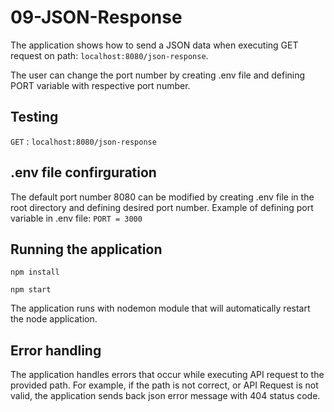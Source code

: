 # 09-JSON-Response

The application shows how to send a JSON data when executing GET request on path: `localhost:8080/json-response`.

The user can change the port number by creating .env file and defining PORT variable with respective port number.

## Testing 

`GET` : `localhost:8080/json-response`

## .env file confirguration

The default port number 8080 can be modified by creating .env file in the root directory and defining desired port number. 
Example of defining port variable in .env file:
`PORT = 3000`

## Running the application

`npm install`

`npm start`

The application runs with nodemon module that will automatically restart the node application.

## Error handling

The application handles errors that occur while executing API request to the provided path. For example, if the path is not correct, or API Request is not valid, the application sends back json error message with 404 status code.